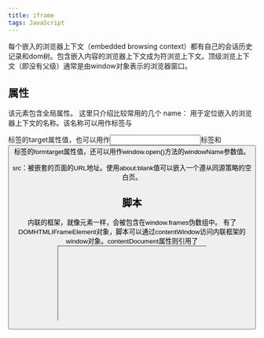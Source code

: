 ```yaml
---
title: iframe
tags: JavaScript
---
```

每个嵌入的浏览器上下文（embedded browsing context）都有自己的会话历史记录和dom树。包含嵌入内容的浏览器上下文成为符浏览上下文。顶级浏览上下文（即没有父级）通常是由window对象表示的浏览器窗口。

## 属性
该元素包含全局属性。
这里只介绍比较常用的几个
name： 用于定位嵌入的浏览器上下文的名称。该名称可以用作<a>标签与<form>标签的target属性值，也可以用作<input>标签和<button>标签的formtarget属性值，还可以用作window.open()方法的windowName参数值。

src：被嵌套的页面的URL地址。使用about:blank值可以嵌入一个遵从同源策略的空白页。

## 脚本
内联的框架，就像<frame>元素一样，会被包含在window.frames伪数组中。
有了DOMHTMLIFrameElement对象，脚本可以通过contentWindow访问内联框架的window对象。contentDocument属性则引用了<iframe>内部的document元素。
在框架内部，脚本可以通过window.parent引用父窗口对象。
脚本访问框架内容必须遵守同源策略，并且无法访问同源的window对象的几乎所有属性。同源策略同样适用于子窗体访问父窗体的window对象。跨域通信可以通过window.postMessage实现。

window.postMessage()方法可以安全地事项跨源通信。通常，对于两个不同页面的脚本，只有当执行它们的页面位于相同的协议通常为https，端口号（443位https的默认值），以及主机（两个页面的模数Document.domain设置相同的值）时，两个脚本才能相互通信。
window.postMessage()方法提供了一种受控机制来规避此限制，只要正确的使用，这种方法就很安全。
从广义上讲，一个窗口可以获得对另一个窗口的引用（比如targetWindow= window.opener),然后在窗口上调用targetWindow.postMessage()方法分发一个MessageEvent消息。接收消息的窗口可以根据需要自由处理此事件。传递给window.postMessage()的参数（比如message）将通过消息事件对象暴露给接收消息的窗口。

### postMessage语法
```js
otherWindow.postMessage(message, targetOrigin, [transfer])
```
otherWindow:其他窗口的一个引用，比如iframe的contentWindow属性、执行window.open返回的窗口对象、或者是明明过或数值索引的window.frames.

message: 将要发送到其他window的数据。它将会被结构化克隆算法序列化。这意味着可以不受什么限制的将数据对象安全地传送给目标窗口而无需自己序列化。

targetOrigin：通过窗口的origin属性来指定哪些窗口能接收到消息事件，其值可以是字符串"*"*（表示无限制）或者一个URI。在发送消息的时候，如果目标窗口的协议、主机地址或端口这三者的任意一项不匹配targetOrigin提供的值，那么消息就不会被发送；只有三者完全匹配，消息才会被发送。这个机制用来控制消息可以发送到哪些窗口；例如，当用postMessage传送密码时，这个参数就显得尤为重要，必须保证它的值与这条包含密码的信息的预期接受者的origin属性完全一致，来防止密码被恶意的第三方截获。如果你明确的知道消息应该发送到哪个窗口，那么请始终提供一个有确切值的targetOrigin，而不是"*"。不提供确切的目标将导致数据泄露到任何对数据感兴趣的恶意站点。

**对otherWindw和targetOrigin的理解**：otherWindow设定了要传递信息的窗口，并不会限制信息只向这个窗口传递信息。targetOrigin设定了要传递窗口所在的URI包括协议，主机和端口。

transfer 可选
是一串和message 同时传递的 Transferable 对象. 这些对象的所有权将被转移给消息的接收方，而发送一方将不再保有所有权。

利用postMessage可以实现子域和父域相互传递消息以及不同域之间的通信。
message事件监听
```js
window.addEventListener("message", receiveMessage, false);

function receiveMessage(event)
{
  // For Chrome, the origin property is in the event.originalEvent
  // object. 
  // 这里不准确，chrome没有这个属性
  // var origin = event.origin || event.originalEvent.origin; 
  var origin = event.origin
  if (origin !== "http://example.org:8080")
    return;

  // ...
}
```
 message 的属性有:

data
从其他 window 中传递过来的对象。
origin
调用 postMessage  时消息发送方窗口的 origin . 这个字符串由 协议、“://“、域名、“ : 端口号”拼接而成。例如 “https://example.org (隐含端口 443)”、“http://example.net (隐含端口 80)”、“http://example.com:8080”。请注意，这个origin不能保证是该窗口的当前或未来origin，因为postMessage被调用后可能被导航到不同的位置。
source
对发送消息的窗口对象的引用; 您可以使用此来在具有不同origin的两个窗口之间建立双向通信

不同域之间传递
```js
/*
 * A窗口的域名是<http://example.com:8080>，以下是A窗口的script标签下的代码：
 */

var popup = window.open(...popup details...);

// 如果弹出框没有被阻止且加载完成

// 这行语句没有发送信息出去，即使假设当前页面没有改变location（因为targetOrigin设置不对）
popup.postMessage("The user is 'bob' and the password is 'secret'",
                  "https://secure.example.net");

// 假设当前页面没有改变location，这条语句会成功添加message到发送队列中去（targetOrigin设置对了）
popup.postMessage("hello there!", "http://example.org");

function receiveMessage(event)
{
  // 我们能相信信息的发送者吗?  (也许这个发送者和我们最初打开的不是同一个页面).
  if (event.origin !== "http://example.org")
    return;

  // event.source 是我们通过window.open打开的弹出页面 popup
  // event.data 是 popup发送给当前页面的消息 "hi there yourself!  the secret response is: rheeeeet!"
}
window.addEventListener("message", receiveMessage, false);
/*
 * 弹出页 popup 域名是<http://example.org>，以下是script标签中的代码:
 */

//当A页面postMessage被调用后，这个function被addEventListenner调用
function receiveMessage(event)
{
  // 我们能信任信息来源吗？
  if (event.origin !== "http://example.com:8080")
    return;

  // event.source 就当前弹出页的来源页面
  // event.data 是 "hello there!"

  // 假设你已经验证了所受到信息的origin (任何时候你都应该这样做), 一个很方便的方式就是把event.source
  // 作为回信的对象，并且把event.origin作为targetOrigin
  event.source.postMessage("hi there yourself!  the secret response " +
                           "is: rheeeeet!",
                           event.origin);
}

window.addEventListener("message", receiveMessage, false);
```
```html
<!DOCTYPE html>
<html>
    <head>
        <meta charset="utf-8">
        <meta http-equiv="X-UA-Compatible" content="IE=edge">
        <title>跨域POST消息发送</title>
        <script type="text/JavaScript">   
            // sendPost 通过postMessage实现跨域通信将表单信息发送到 moweide.gitcafe.io上,
            // 并取得返回的数据   
            function sendPost() {       
                // 获取id为otherPage的iframe窗口对象       
                var iframeWin = document.getElementById("otherPage").contentWindow;       
                // 向该窗口发送消息       
                iframeWin.postMessage(document.getElementById("message").value, 'http://moweide.gitcafe.io');   
            }   
            // 监听跨域请求的返回   
            window.addEventListener("message", function(event) {       
                console.log(event, event.data);   
            }, false);
        </script>
    </head>
    <body>
        <textarea id="message"></textarea>
        <input type="button" value="发送" onclick="sendPost()">
        <iframe
            src="http://moweide.gitcafe.io/other-domain.html" id="otherPage" style="display:none"></iframe>
    </body>
</html>
<!-- 子窗体接收信息并处理 -->
<!DOCTYPE html>
<html>
    <head>
        <meta charset="utf-8">
        <meta http-equiv="X-UA-Compatible" content="IE=edge">
        <title>POST Handler</title>
        <script src="//code.jquery.com/jquery-1.11.0.min.js"></script>
        <script type="text/JavaScript">
            window.addEventListener("message", function( event ) {
                // 监听父窗口发送过来的数据向服务器发送post请求
                var data = event.data;
                $.ajax({
                    // 注意这里的url只是一个示例.实际练习的时候你需要自己想办法提供一个后台接口
                    type: 'POST',
                    url: 'http://moweide.gitcafe.io/getData',
                    data: "info=" + data,
                    dataType: "json"
                }).done(function(res){       
                    //将请求成功返回的数据通过postMessage发送给父窗口       
                    window.parent.postMessage(res, "*");   
                }).fail(function(res){       
                    //将请求失败返回的数据通过postMessage发送给父窗口       
                    window.parent.postMessage(res, "*");   
                });
            }, false);
        </script>
    </head>
    <body></body>
</html>
```
